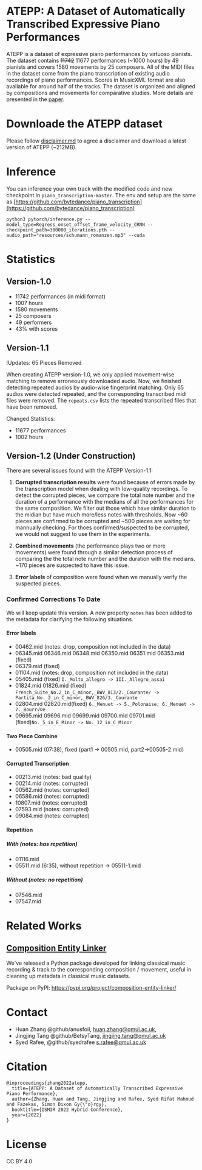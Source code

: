 # ATEPP: A Dataset of Automatically Transcribed Expressive Piano Performances
ATEPP is a dataset of expressive piano performances by virtuoso pianists. The dataset contains ~~11742~~ 11677 performances (~1000 hours) by 49 pianists and covers 1580 movements by 25 composers. All of the MIDI files in the dataset come from the piano transcription of existing audio recordings of piano performances. Scores in MusicXML format are also available for around half of the tracks. The dataset is organized and aligned by compositions and movements for comparative studies. More details are presented in the [paper](https://archives.ismir.net/ismir2022/paper/000053.pdf). 

# Downloade the ATEPP dataset
Please follow [disclaimer.md](https://github.com/BetsyTang/ATEPP/blob/master/disclaimer.md) to agree a disclaimer and download a latest version of ATEPP (~212MB).

# Inference 
You can inference your own track with the modified code and new checkpoint in ```piano_transcription-master```. The env and setup are the same as [https://github.com/bytedance/piano_transcription](https://github.com/bytedance/piano_transcription)

```
python3 pytorch/inference.py --model_type=Regress_onset_offset_frame_velocity_CRNN --checkpoint_path=300000_iterations.pth --audio_path="resources/schumann_romanzen.mp3" --cuda
```

# Statistics
## Version-1.0
- 11742 performances (in midi format)
- 1007 hours
- 1580 movements
- 25 composers
- 49 performers
- 43% with scores
## Version-1.1
!Updates: 65 Pieces Removed

When creating ATEPP version-1.0, we only applied movement-wise matching to remove erroneously downloaded audio. Now, we finished detecting repeated audios by audio-wise fingerprint matching. Only 65 audios were detected repeated, and the corresponding transcribed midi files were removed. The `repeats.csv` lists the repeated transcribed files that have been removed.

Changed Statistics:
- 11677 performances
- 1002 hours

## Version-1.2 (Under Construction)
There are several issues found with the ATEPP Version-1.1:
1. **Corrupted transcription results** were found because of errors made by the transcription model when dealing with low-quality recordings. To detect the corrupted pieces, we compare the total note number and the duration of a performance with the medians of all the performances for the same composition. We filter out those which have similar duration to the midian but have much more/less notes with thresholds. Now ~60 pieces are confirmed to be corrupted and ~500 pieces are waiting for mannually checking. For thoes confirmed/suspected to be corrupted, we would not suggest to use them in the experiments.

2. **Combined movements** (the performance plays two or more movements) were found through a similar detection process of comparing the the total note number and the duration with the medians. ~170 pieces are suspected to have this issue.

3. **Error labels** of composition were found when we manually verify the suspected pieces.

### Confirmed Corrections To Date
We will keep update this version. A new property `notes` has been added to the metadata for clarifying the following situations.

#### Error labels
- 00462.mid (notes: drop, composition not included in the data)
- 06345.mid 06346.mid 06348.mid 06350.mid 06351.mid 06353.mid (fixed)
- 06379.mid (fixed)
- 01104.mid (notes: drop, composition not included in the data)
- 05405.mid (fixed)  `I._Molto_allegro -> III._Allegro_assai`
- 01824.mid 01826.mid (fixed) `French_Suite_No.2_in_C_minor,_BWV_813/2._Courante/ -> Partita_No._2_in_C_minor,_BWV_826/3._Courante`
- 02804.mid 02820.mid(fixed) `6._Menuet -> 5._Polonaise; 6._Menuet -> 7._Bourr√©e`
- 09695.mid 09696.mid 09699.mid 09700.mid 09701.mid (fixed)`No._5_in_E_Minor -> No._12_in_C_Minor`

#### Two Piece Combine
- 00505.mid (07:38), fixed (part1 → 00505.mid, part2→00505-2.mid)

#### Corrupted Transcription
- 00213.mid (notes: bad quality)
- 00214.mid (notes: corrupted)
- 00562.mid (notes: corrupted)
- 06586.mid (notes: corrupted)
- 10807.mid (notes: corrupted)
- 07593.mid (notes: corrupted)
- 09084.mid (notes: corrupted)

#### Repetition
##### With (notes: has repetition)
- 01116.mid
- 05511.mid (6:35), without repetition → 05511-1.mid
##### Without (notes: no repetition)
- 07546.mid
- 07547.mid

# Related Works
## [Composition Entity Linker](https://github.com/anusfoil/Composition-Entity-Linker)
We've released a Python package developed for linking classical music recording & track to the corresponding composition / movement, useful in cleaning up metadata in classical music datasets.

Package on PyPI: https://pypi.org/project/composition-entity-linker/

# Contact
- Huan Zhang @github/anusfoil, huan.zhang@qmul.ac.uk, 
- Jingjing Tang @github/BetsyTang, jingjing.tang@qmul.ac.uk
- Syed Rafee, @github/syedrafee s.rafee@qmul.ac.uk

# Citation
```
@inproceedings{zhang2022atepp,
  title={ATEPP: A Dataset of Automatically Transcribed Expressive Piano Performance},
  author={Zhang, Huan and Tang, Jingjing and Rafee, Syed Rifat Mahmud and Fazekas, Simon Dixon Gy{\"o}rgy},
  booktitle={ISMIR 2022 Hybrid Conference},
  year={2022}
}
```

# License
CC BY 4.0
